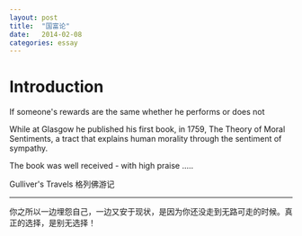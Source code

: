 ```yaml
---
layout: post
title:  "国富论"
date:   2014-02-08
categories: essay
---
```


# Introduction #

If someone's rewards are the same whether he performs or does not


While at Glasgow he published his first book, in 1759, The Theory of Moral Sentiments, a tract that explains human morality through the sentiment of sympathy. 


The book was well received - with high praise .....


Gulliver's Travels     格列佛游记



* * *
 你之所以一边埋怨自己，一边又安于现状，是因为你还没走到无路可走的时候。真正的选择，是别无选择！
